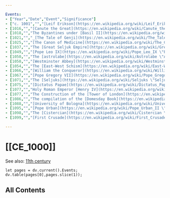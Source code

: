 ```yaml
---

Events:
- ["Year","Date","Event","Significance"]
- ["c. 1001","","[Leif Erikson](https://en.wikipedia.org/wiki/Leif_Erikson \"Leif Erikson\") is to settle during the winter in present-day Canada at [L'Anse aux Meadows](https://en.wikipedia.org/wiki/L%27Anse_aux_Meadows \"L'Anse aux Meadows\").","[Ericson](https://en.wikipedia.org/wiki/Leif_Ericson \"Leif Ericson\") is to be the first European to settle in the Americas during the [Norse exploration of the Americas](https://en.wikipedia.org/wiki/Norse_exploration_of_the_Americas \"Norse exploration of the Americas\")."]
- [1016,"","[Canute the Great](https://en.wikipedia.org/wiki/Canute_the_Great \"Canute the Great\") becomes King of [England](https://en.wikipedia.org/wiki/England_in_the_Middle_Ages \"England in the Middle Ages\") after the death of [Edmund Ironside](https://en.wikipedia.org/wiki/Edmund_Ironside \"Edmund Ironside\"), with whom he shared the English throne.","[Danes](https://en.wikipedia.org/wiki/Danes \"Danes\") become kings of England for the next 26 years before the last rise of the [Anglo-Saxons](https://en.wikipedia.org/wiki/Anglo-Saxons \"Anglo-Saxons\") before the [Norman Conquest](https://en.wikipedia.org/wiki/Norman_conquest_of_England \"Norman conquest of England\")."]
- [1018,"","The Byzantines under [Basil II](https://en.wikipedia.org/wiki/Basil_II \"Basil II\") conquer Bulgaria after a bitter 50-years struggle.","Concludes the [Byzantine conquest of Bulgaria](https://en.wikipedia.org/wiki/Byzantine_conquest_of_Bulgaria \"Byzantine conquest of Bulgaria\")."]
- [1021,"","_[The Tale of Genji](https://en.wikipedia.org/wiki/The_Tale_of_Genji \"The Tale of Genji\")_, written by [Murasaki Shikibu](https://en.wikipedia.org/wiki/Murasaki_Shikibu \"Murasaki Shikibu\"), is completed sometime before this date.","It is sometimes called the world's first [novel](https://en.wikipedia.org/wiki/Novel \"Novel\"), the first [modern novel](https://en.wikipedia.org/wiki/Modern_novel \"Modern novel\"), the first [psychological novel](https://en.wikipedia.org/wiki/Psychological_fiction \"Psychological fiction\") or the first novel still to be considered a classic."]
- [1025,"","[The Canon of Medicine](https://en.wikipedia.org/wiki/The_Canon_of_Medicine \"The Canon of Medicine\") is written.","Persian polymath [Avicenna](https://en.wikipedia.org/wiki/Avicenna \"Avicenna\") set the standard for medical textbooks through 18th century Europe."]
- [1037,"","The [Great Seljuk Empire](https://en.wikipedia.org/wiki/Great_Seljuk_Empire \"Great Seljuk Empire\") is founded by [Tughril Beg](https://en.wikipedia.org/wiki/Tughril_Beg \"Tughril Beg\").","Would be a major force during the first two [Crusades](https://en.wikipedia.org/wiki/Crusades \"Crusades\"), and an antagonist to the Byzantine Empire over the next century."]
- [1049,"","[Pope Leo IX](https://en.wikipedia.org/wiki/Pope_Leo_IX \"Pope Leo IX\") ascends to the papal throne.","Leo IX was the pope that excommunicated [Patriarch of Constantinople](https://en.wikipedia.org/wiki/Ecumenical_Patriarch_of_Constantinople \"Ecumenical Patriarch of Constantinople\"), [Michael Cerularius](https://en.wikipedia.org/wiki/Michael_Cerularius \"Michael Cerularius\") (who also excommunicated Leo), which caused the [Great Schism](https://en.wikipedia.org/wiki/East-West_Schism \"East-West Schism\")."]
- [1050,"","The [astrolabe](https://en.wikipedia.org/wiki/Astrolabe \"Astrolabe\"), an ancient tool of navigation, is first used in Europe.","Early tool of marine navigators, astrologers, astronomers."]
- [1050,"","[Westminster Abbey](https://en.wikipedia.org/wiki/Westminster_Abbey \"Westminster Abbey\") is built.","Notable religious building in England and a burial site for English monarchs."]
- [1054,"","The [East-West Schism](https://en.wikipedia.org/wiki/East-West_Schism \"East-West Schism\") which divided the church into [Western Catholicism](https://en.wikipedia.org/wiki/Roman_Catholic_Church \"Roman Catholic Church\") and [Eastern Orthodoxy](https://en.wikipedia.org/wiki/Eastern_Orthodoxy \"Eastern Orthodoxy\").","Tensions will vary between the Catholic and Orthodox churches throughout the [Middle Ages](https://en.wikipedia.org/wiki/Middle_Ages \"Middle Ages\")."]
- [1066,"","[William the Conqueror](https://en.wikipedia.org/wiki/William_the_Conqueror \"William the Conqueror\"), Duke of Normandy, invades England and becomes King after the [Battle of Hastings](https://en.wikipedia.org/wiki/Battle_of_Hastings \"Battle of Hastings\").","End of Anglo-Saxon rule in England and start of Norman lineage."]
- [1067,"","[Pope Gregory VII](https://en.wikipedia.org/wiki/Pope_Gregory_VII \"Pope Gregory VII\") elevated to the papal throne.","This begins a period of church reform."]
- [1071,"","The [Seljuks](https://en.wikipedia.org/wiki/Seljuks \"Seljuks\") under [Alp Arslan](https://en.wikipedia.org/wiki/Alp_Arslan \"Alp Arslan\") defeat the [Byzantine](https://en.wikipedia.org/wiki/Byzantine_Empire \"Byzantine Empire\") army at [Manzikert](https://en.wikipedia.org/wiki/Manzikert \"Manzikert\"). The [Normans](https://en.wikipedia.org/wiki/Normans \"Normans\") capture [Bari](https://en.wikipedia.org/wiki/Bari \"Bari\"), the last Byzantine possession in southern Italy.","Beginning of the end of Byzantine rule in Asia Minor."]
- [1075,"","[Dictatus Papae](https://en.wikipedia.org/wiki/Dictatus_Papae \"Dictatus Papae\") in which [Pope Gregory VII](https://en.wikipedia.org/wiki/Pope_Gregory_VII \"Pope Gregory VII\") defines the powers of the pope.","Peak of the [Gregorian Reform](https://en.wikipedia.org/wiki/Gregorian_Reform \"Gregorian Reform\"), and an immense factor in the [Investiture Controversy](https://en.wikipedia.org/wiki/Investiture_Controversy \"Investiture Controversy\")."]
- [1077,"","Holy Roman Emperor [Henry IV](https://en.wikipedia.org/wiki/Henry_IV,_Holy_Roman_Emperor \"Henry IV, Holy Roman Emperor\") walks to [Canossa](https://en.wikipedia.org/wiki/Canossa \"Canossa\") where he stands barefoot in the snow to beg forgiveness of the Pope for his offences, and admitting defeat in the [Investiture Controversy](https://en.wikipedia.org/wiki/Investiture_Controversy \"Investiture Controversy\").","This helps establish Papal rule over European heads of state for another 450 years."]
- [1077,"","The Construction of the [Tower of London](https://en.wikipedia.org/wiki/Tower_of_London \"Tower of London\") begins.","The tower of London was the ultimate keep of the British Empire."]
- [1086,"","The compilation of the [Domesday Book](https://en.wikipedia.org/wiki/Domesday_Book \"Domesday Book\"), a great land and property survey commissioned by [William the Conqueror](https://en.wikipedia.org/wiki/William_the_Conqueror \"William the Conqueror\") to assess his new possessions.","This is the first such undertaking since Roman times."]
- [1088,"","[University of Bologna](https://en.wikipedia.org/wiki/University_of_Bologna \"University of Bologna\") is formed.","Currently the oldest university in [Europe](https://en.wikipedia.org/wiki/Europe \"Europe\")."]
- [1095,"","[Pope Urban](https://en.wikipedia.org/wiki/Pope_Urban_II \"Pope Urban II\") issues the Crusades to capture the [Holy Land](https://en.wikipedia.org/wiki/Holy_Land \"Holy Land\"), and to repel the [Seljuk Turks](https://en.wikipedia.org/wiki/Seljuk_Turks \"Seljuk Turks\") from the [Byzantine Empire](https://en.wikipedia.org/wiki/Byzantine_Empire \"Byzantine Empire\") from [Alexios I Komnenos](https://en.wikipedia.org/wiki/Alexios_I_Komnenos \"Alexios I Komnenos\").","This would be the first of 9 Major Crusades, and a number of other crusades that would spread into the late 13th century."]
- [1098,"","The [Cistercian](https://en.wikipedia.org/wiki/Cistercian \"Cistercian\") Order is founded.","Was a return to the original observance of the [Rule of St. Benedict](https://en.wikipedia.org/wiki/Rule_of_St._Benedict \"Rule of St. Benedict\")."]
- [1099,"","[First Crusade](https://en.wikipedia.org/wiki/First_Crusade \"First Crusade\"). Jerusalem is re-taken from the Muslims on the urging of [Pope Urban II](https://en.wikipedia.org/wiki/Pope_Urban_II \"Pope Urban II\").","This would lead to the beginning of the [Kingdom of Jerusalem](https://en.wikipedia.org/wiki/Kingdom_of_Jerusalem \"Kingdom of Jerusalem\"), which would last for nearly two centuries; within the era of the Crusades to the [Holy Land](https://en.wikipedia.org/wiki/Holy_Land \"Holy Land\")."]

---
```


# [[CE_1000]] 

See also: [11th century](https://en.wikipedia.org/wiki/11th_century "11th century")

```dataviewjs
let pages = dv.current().Events;
dv.table(pages[0],pages.slice(1));
```


## All Contents

```folderv
```




